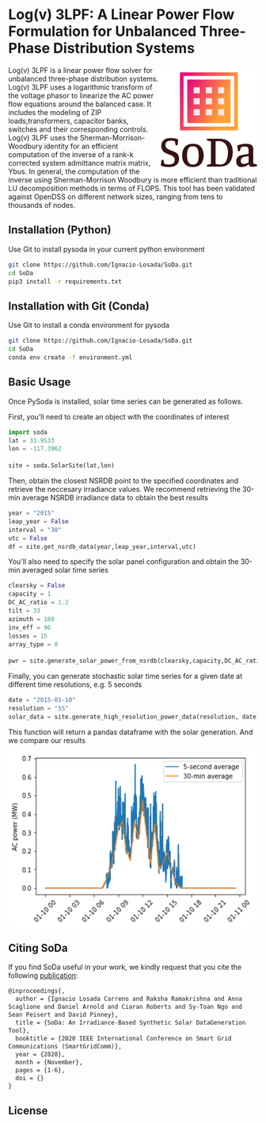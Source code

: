 # Log(v) 3LPF:  A Linear Power Flow Formulation for Unbalanced Three-Phase Distribution Systems

<img src="https://github.com/Ignacio-Losada/SoDa/blob/master/sodalogo.png" align="right" width="200" alt="SoDa logo">

Log(v)  3LPF is  a  linear power  flow  solver  for  unbalanced  three-phase  distribution  systems.  Log(v)  3LPF  uses  a  logarithmic  transform  of  the  voltage phasor  to  linearize  the  AC  power  flow  equations  around  the balanced   case.   It includes   the   modeling   of   ZIP   loads,transformers, capacitor banks, switches and their corresponding controls.  Log(v) 3LPF  uses  the  Sherman-Morrison-Woodbury  identity  for  an efficient computation of the inverse of a rank-k corrected system admittance matrix matrix, Ybus. In general, the computation of the inverse using Sherman-Morrison Woodbury is more efficient than traditional LU decomposition  methods  in  terms  of  FLOPS.  This tool has been validated against OpenDSS on different  network  sizes,  ranging  from  tens to  thousands  of  nodes.




## Installation (Python)
Use Git to install pysoda in your current python environment
```bash
git clone https://github.com/Ignacio-Losada/SoDa.git
cd SoDa
pip3 install -r requirements.txt
```

## Installation with Git (Conda)
Use Git to install a conda environment for pysoda
```bash
git clone https://github.com/Ignacio-Losada/SoDa.git
cd SoDa
conda env create -f environment.yml
```

## Basic Usage
Once PySoda is installed, solar time series can be generated as follows.

First, you'll need to create an object with the coordinates of interest
```python
import soda
lat = 33.9533
lon = -117.3962

site = soda.SolarSite(lat,lon)
```
Then, obtain the closest NSRDB point to the specified coordinates and retrieve the neccesary irradiance values. We recommend retrieving the 30-min average NSRDB irradiance data to obtain the best results
```python
year = "2015"
leap_year = False
interval = "30"
utc = False
df = site.get_nsrdb_data(year,leap_year,interval,utc)
```

You'll also need to specify the solar panel configuration and obtain the 30-min averaged solar time series
```python
clearsky = False
capacity = 1
DC_AC_ratio = 1.2
tilt = 33
azimuth = 180
inv_eff = 96
losses = 15
array_type = 0

pwr = site.generate_solar_power_from_nsrdb(clearsky,capacity,DC_AC_ratio,tilt,azimuth,inv_eff,losses,array_type)
```

Finally, you can generate stochastic solar time series for a given date at different time resolutions, e.g. 5 seconds
```python
date = "2015-01-10"
resolution = "5S"
solar_data = site.generate_high_resolution_power_data(resolution, date)
```

This function will return a pandas dataframe with the solar generation. And we compare our results 

<img src="https://github.com/Ignacio-Losada/SoDa/blob/master/30minvssecond.png" align="center" width="500" alt="SoDa results">


## Citing SoDa

If you find SoDa useful in your work, we kindly request that you cite the following [publication]():
```
@inproceedings{,
  author = {Ignacio Losada Carreno and Raksha Ramakrishna and Anna Scaglione and Daniel Arnold and Ciaran Roberts and Sy-Toan Ngo and Sean Peisert and David Pinney},
  title = {SoDa: An Irradiance-Based Synthetic Solar DataGeneration Tool},
  booktitle = {2020 IEEE International Conference on Smart Grid Communications (SmartGridComm)},
  year = {2020},
  month = {November},
  pages = {1-6},
  doi = {}
}
```


## License

